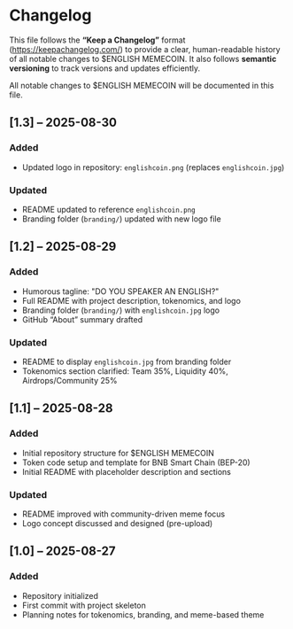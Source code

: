 # Changelog

This file follows the **“Keep a Changelog”** format (https://keepachangelog.com/) to provide a clear, human-readable history of all notable changes to $ENGLISH MEMECOIN. It also follows **semantic versioning** to track versions and updates efficiently.

All notable changes to $ENGLISH MEMECOIN will be documented in this file.

## [1.3] – 2025-08-30
### Added
- Updated logo in repository: `englishcoin.png` (replaces `englishcoin.jpg`)  

### Updated
- README updated to reference `englishcoin.png`  
- Branding folder (`branding/`) updated with new logo file  

## [1.2] – 2025-08-29
### Added
- Humorous tagline: "DO YOU SPEAKER AN ENGLISH?"  
- Full README with project description, tokenomics, and logo  
- Branding folder (`branding/`) with `englishcoin.jpg` logo  
- GitHub “About” summary drafted  

### Updated
- README to display `englishcoin.jpg` from branding folder  
- Tokenomics section clarified: Team 35%, Liquidity 40%, Airdrops/Community 25%  

## [1.1] – 2025-08-28
### Added
- Initial repository structure for $ENGLISH MEMECOIN  
- Token code setup and template for BNB Smart Chain (BEP-20)  
- Initial README with placeholder description and sections  

### Updated
- README improved with community-driven meme focus  
- Logo concept discussed and designed (pre-upload)  

## [1.0] – 2025-08-27
### Added
- Repository initialized  
- First commit with project skeleton  
- Planning notes for tokenomics, branding, and meme-based theme
